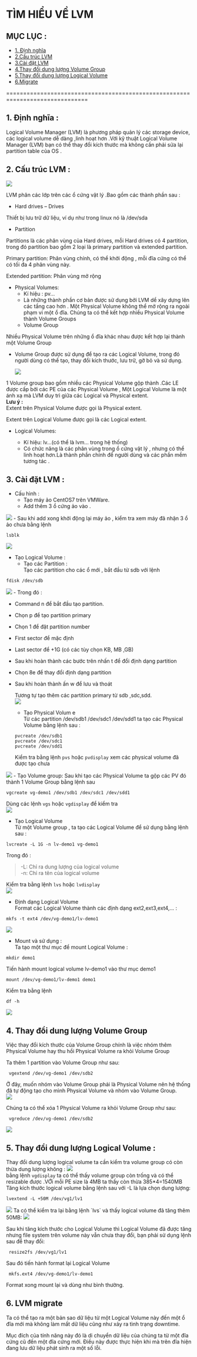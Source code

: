 # TÌM HIỂU VỀ LVM   
## MỤC LỤC :  
- [1. Định nghĩa](#1)
- [2.Cấu trúc LVM](#2)
- [3.Cài đặt LVM](#3)
- [4.Thay đổi dung lượng Volume Group](#4)
- [5.Thay đổi dung lượng Logical Volume](#5)
- [6.Migrate](#6)  
  
==============================================================================
  
 <div id='1'/>  

 ## 1. Định nghĩa :    
Logical Volume Manager (LVM) là phương pháp quản lý các storage device, các logical volume dễ dàng ,linh hoạt hơn .Với kỹ thuật Logical Volume Manager (LVM) bạn có thể thay đổi kích thước mà không cần phải sửa lại partition table của OS .  

 <div id='2'/>  

## 2. Cấu trúc LVM :  
<img src="https://i.imgur.com/AdBMktq.png">  
    
LVM phân các lớp trên các ổ cứng vật lý .Bao gồm các thành phần sau :      
- Hard drives – Drives

Thiết bị lưu trữ dữ liệu, ví dụ như trong linux nó là /dev/sda

- Partition

Partitions là các phân vùng của Hard drives, mỗi Hard drives có 4 partition, trong đó partition bao gồm 2 loại là primary partition và extended partition.  

 Primary partition: Phân vùng chính, có thể khởi động , mỗi đĩa cứng có thể có tối đa 4 phân vùng này.  

Extended partition: Phân vùng mở rộng

- Physical Volumes:    
   - Kí hiệu : pv...  
   - Là những thành phần cơ bản được sử dụng bởi LVM dể xây dựng lên các tầng cao hơn . Một Physical Volume không thể mở rộng ra ngoài phạm vi một ổ đĩa. Chúng ta có thể kết hợp nhiều Physical Volume thành Volume Groups   
   - Volume Group

Nhiều Physical Volume trên những ổ đĩa khác nhau được kết hợp lại thành một Volume Group

- Volume Group được sử dụng để tạo ra các Logical Volume, trong đó người dùng có thể tạo, thay đổi kích thước, lưu trữ, gỡ bỏ và sử dụng.


  <img src="https://i.imgur.com/09055xW.png">  

1 Volume group bao gồm nhiều các Physical Volume gộp thành .Các LE được cấp bởi các PE của các Physical Volume , Một Logical Volume là một ánh xạ mà LVM duy trì giữa các Logical và Physical extent.  
**Lưu ý :**  
   Extent trên Physical Volume được gọi là Physical extent.

 Extent trên Logical Volume được gọi là các Logical extent.  
- Logical Volumes:   

  - Kí hiệu: lv...(có thể là lvm... trong hệ thống)  
  - Có chức năng là các phân vùng trong ổ cứng vật lý , nhưng có thể linh hoạt hơn.Là thành phần chính để người dùng và các phần mềm tương tác .  
 <div id='3'/>   

## 3. Cài đặt LVM :  
-  Cấu hình :  
      - Tạo máy ảo CentOS7 trên VMWare.  
      - Add thêm 3 ổ cứng ảo vào .  

 <img src="https://i.imgur.com/YbR8rAn.png">  
  - Sau khi add xong khởi động lại máy ảo , kiểm tra xem máy đã nhận 3 ổ ảo chưa bằng lệnh  

  ```
  lsblk
  ```  
  <img src="https://i.imgur.com/xf3fHUH.png">  

   -  Tạo Logical Volume :  
       - Tạo các Partition :  
       Tạo các partition cho các ổ mới , bắt đầu từ sdb với lệnh  

```
fdisk /dev/sdb
```  

<img src="https://i.imgur.com/0xqcyzz.png">  
   - Trong đó :  

   - Command n để bắt đầu tạo partition.    
   - Chọn p để tạo partition primary    
 - Chọn 1 để đặt partition number    
- First sector để mặc định    
- Last sector để +1G (có các tùy chọn KB, MB ,GB)    
 - Sau khi hoàn thành các bước trên nhấn t để đổi định dạng partition    
 - Chọn 8e để thay đổi định dạng partition   
 - Sau khi hoàn thành ấn w để lưu và thoát  
   
   Tương tự tạo thêm các partition primary từ sdb ,sdc,sdd.  
   <img src="https://i.imgur.com/KSYarlT.png">  
   - Tạo Physical Volum  e  
   Từ các partition /dev/sdb1 /dev/sdc1 /dev/sdd1  ta tạo các Physical Volume bằng lệnh sau :  

   ```
   pvcreate /dev/sdb1    
   pvcreate /dev/sdc1    
   pvcreate /dev/sdd1    
   ```   

   Kiểm tra bằng lệnh `pvs` hoặc `pvdisplay` xem các physical volume đã được tạo chưa  
<img src="https://i.imgur.com/N8pTU2z.png">
   - Tạo Volume group:  
 Sau khi tạo các Physical Volume ta gộp các PV đó thành 1 Volume Group bằng lệnh sau   

 ```
 vgcreate vg-demo1 /dev/sdb1 /dev/sdc1 /dev/sdd1
 ```    

 Dùng các lệnh `vgs` hoặc `vgdisplay` để kiểm tra  
 <img src="https://i.imgur.com/PEzTfTq.png">  
 - Tạo Logical Volume  
 Từ một Volume group , ta tạo các Logical Volume để sử dụng bằng lệnh sau :  
 ```
 lvcreate -L 1G -n lv-demo1 vg-demo1
 ```  
 Trong đó :  
   >-L: Chỉ ra dung lượng của logical volume  
   -n: Chỉ ra tên của logical volume 
   
Kiểm tra bằng lệnh `lvs` hoặc `lvdisplay`  
<img src="https://i.imgur.com/nh9tZB8.png">  

- Định dạng Logical Volume  
Format các Logical Volume thành các định dạng ext2,ext3,ext4,... :  
```
mkfs -t ext4 /dev/vg-demo1/lv-demo1  
```  
<img src="https://i.imgur.com/seb6ptI.png">  
  
- Mount và sử dụng :    
Ta tạo một thư mục để mount Logical Volume :  
```
mkdir demo1  
```  
Tiến hành mount logical volume lv-demo1 vào thư mục demo1  
```
mount /dev/vg-demo1/lv-demo1 demo1
```  
Kiểm tra bằng lệnh 
```
df -h
```   
<img src="https://i.imgur.com/V5ab8aB.png">  
 <div id='4'/>   

## 4. Thay đổi dung lượng Volume Group 
Việc thay đổi kích thước của Volume Group chính là việc nhóm thêm Physical Volume hay thu hồi Physical Volume ra khỏi Volume Group

Ta thêm 1 partition vào Volume Group như sau:
```
 vgextend /dev/vg-demo1 /dev/sdb2
```
Ở đây, muốn nhóm vào Volume Group phải là Physical Volume nên hệ thống đã tự động tạo cho mình Physical Volume và nhóm vào Volume Group.  
<img src="https://i.imgur.com/Yje4WNR.png">

Chúng ta có thể xóa 1 Physical Volume ra khỏi Volume Group như sau:
```
 vgreduce /dev/vg-demo1 /dev/sdb2 
```  
<img src="https://i.imgur.com/lL1ci6X.png"> 
  
   <div id='5'/>  

## 5. Thay đổi dung lượng Logical Volume :  
Thay đổi dung lượng logical volume ta cần kiểm tra volume group có còn thừa dung lượng không :
<img src="https://i.imgur.com/9yOwFtL.png">  
bằng lệnh `vgdisplay` ta có thể thấy volume group còn trống và có thể resizable được
.VỚi mỗi PE size là 4MB ta thấy còn thừa 385*4=1540MB  
Tăng kích thước logical volume bằng lệnh sau với -L là lựa chọn dung lượng:  
```
lvextend -L +50M /dev/vg1/lv1
```   

<img src="https://i.imgur.com/E9zLUPR.png">  
Ta có thể kiểm tra lại bằng lệnh `lvs` và thấy logical volume đã tăng thêm 50MB:  
<img src="https://i.imgur.com/pzUYZGT.png">  

Sau khi tăng kích thước cho Logical Volume thì Logical Volume đã được tăng nhưng file system trên volume này vẫn chưa thay đổi, bạn phải sử dụng lệnh sau để thay đổi:
```
 resize2fs /dev/vg1/lv1 
```  
Sau đó tiến hành format lại Logical Volume
```
 mkfs.ext4 /dev/vg-demo1/lv-demo1
```
Format xong mount lại và dùng như bình thường.   
 <div id='6'/>   

## 6. LVM migrate
Ta có thể tạo ra một bản sao dữ liệu từ một Logical Volume này đến một ổ đĩa mới mà không làm mất dữ liệu cũng như xảy ra tình trạng downtime.

Mục đích của tính năng này đó là di chuyển dữ liệu của chúng ta từ một đĩa cứng cũ đến một đĩa cứng mới. Điều này được thực hiện khi mà trên đĩa hiện đang lưu dữ liệu phát sinh ra một số lỗi.  




